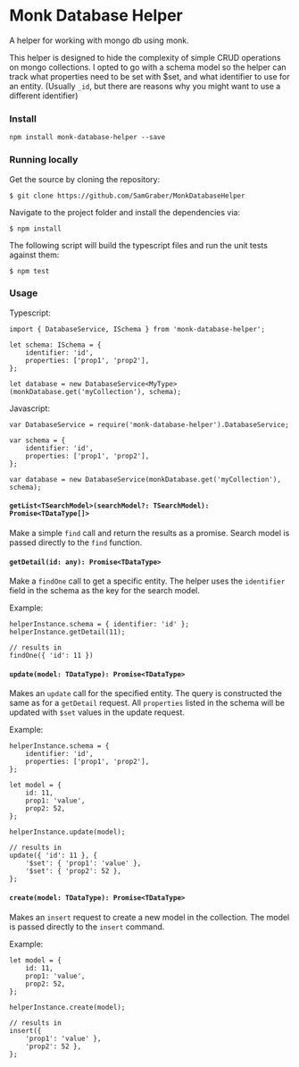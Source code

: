 # Monk Database Helper

A helper for working with mongo db using monk.

This helper is designed to hide the complexity of simple CRUD operations on mongo collections. I opted to go with a schema model so the helper can track what properties need to be set with $set, and what identifier to use for an entity. (Usually `_id`, but there are reasons why you might want to use a different identifier)

### Install

```
npm install monk-database-helper --save
```

### Running locally

Get the source by cloning the repository:

```
$ git clone https://github.com/SamGraber/MonkDatabaseHelper
```

Navigate to the project folder and install the dependencies via:

```
$ npm install
```

The following script will build the typescript files and run the unit tests against them:
```
$ npm test
```

### Usage

Typescript:
```
import { DatabaseService, ISchema } from 'monk-database-helper';

let schema: ISchema = {
	identifier: 'id',
	properties: ['prop1', 'prop2'],
};

let database = new DatabaseService<MyType>(monkDatabase.get('myCollection'), schema);
```

Javascript:
```
var DatabaseService = require('monk-database-helper').DatabaseService;

var schema = {
	identifier: 'id',
	properties: ['prop1', 'prop2'],
};

var database = new DatabaseService(monkDatabase.get('myCollection'), schema);
```

#### `getList<TSearchModel>(searchModel?: TSearchModel): Promise<TDataType[]>`

Make a simple `find` call and return the results as a promise. Search model is passed directly to the `find` function.

#### `getDetail(id: any): Promise<TDataType>`

Make a `findOne` call to get a specific entity. The helper uses the `identifier` field in the schema as the key for the search model.

Example:
```
helperInstance.schema = { identifier: 'id' };
helperInstance.getDetail(11);

// results in
findOne({ 'id': 11 })
```

#### `update(model: TDataType): Promise<TDataType>`

Makes an `update` call for the specified entity. The query is constructed the same as for a `getDetail` request. All `properties` listed in the schema will be updated with `$set` values in the update request.

Example:
```
helperInstance.schema = {
	identifier: 'id',
	properties: ['prop1', 'prop2'],
};

let model = {
	id: 11,
	prop1: 'value',
	prop2: 52,
}; 

helperInstance.update(model);

// results in
update({ 'id': 11 }, {
	'$set': { 'prop1': 'value' },
	'$set': { 'prop2': 52 },
};
```

#### `create(model: TDataType): Promise<TDataType>`

Makes an `insert` request to create a new model in the collection. The model is passed directly to the `insert` command.

Example:
```
let model = {
	id: 11,
	prop1: 'value',
	prop2: 52,
}; 

helperInstance.create(model);

// results in
insert({ 
	'prop1': 'value' },
	'prop2': 52 },
};
```
